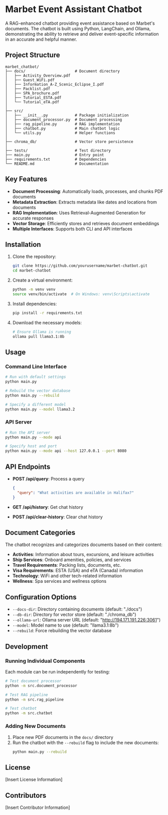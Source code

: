 # Marbet Event Assistant Chatbot

A RAG-enhanced chatbot providing event assistance based on Marbet's documents. The chatbot is built using Python, LangChain, and Ollama, demonstrating the ability to retrieve and deliver event-specific information in an accurate and helpful manner.

## Project Structure

```
marbet_chatbot/
├── docs/                      # Document directory
│   ├── Activity_Overview.pdf
│   ├── Guest_WiFi.pdf
│   ├── Information_A-Z_Scenic_Eclipse_I.pdf
│   ├── Packlist.pdf
│   ├── SPA_brochure.pdf
│   ├── Tutorial_ESTA.pdf
│   └── Tutorial_eTA.pdf
│
├── src/
│   ├── __init__.py            # Package initialization
│   ├── document_processor.py  # Document processing
│   ├── rag_pipeline.py        # RAG implementation
│   ├── chatbot.py             # Main chatbot logic
│   └── utils.py               # Helper functions
│
├── chroma_db/                 # Vector store persistence
│
├── tests/                     # Test directory
├── main.py                    # Entry point
├── requirements.txt           # Dependencies
└── README.md                  # Documentation
```

## Key Features

- **Document Processing**: Automatically loads, processes, and chunks PDF documents
- **Metadata Extraction**: Extracts metadata like dates and locations from documents
- **RAG Implementation**: Uses Retrieval-Augmented Generation for accurate responses
- **Vector Storage**: Efficiently stores and retrieves document embeddings
- **Multiple Interfaces**: Supports both CLI and API interfaces

## Installation

1. Clone the repository:
   ```bash
   git clone https://github.com/yourusername/marbet-chatbot.git
   cd marbet-chatbot
   ```

2. Create a virtual environment:
   ```bash
   python -m venv venv
   source venv/bin/activate  # On Windows: venv\Scripts\activate
   ```

3. Install dependencies:
   ```bash
   pip install -r requirements.txt
   ```

4. Download the necessary models:
   ```bash
   # Ensure Ollama is running
   ollama pull llama3.1:8b
   ```

## Usage

### Command Line Interface

```bash
# Run with default settings
python main.py

# Rebuild the vector database
python main.py --rebuild

# Specify a different model
python main.py --model llama3.2
```

### API Server

```bash
# Run the API server
python main.py --mode api

# Specify host and port
python main.py --mode api --host 127.0.0.1 --port 8080
```

## API Endpoints

- **POST /api/query**: Process a query
  ```json
  {
    "query": "What activities are available in Halifax?"
  }
  ```

- **GET /api/history**: Get chat history

- **POST /api/clear-history**: Clear chat history

## Document Categories

The chatbot recognizes and categorizes documents based on their content:

- **Activities**: Information about tours, excursions, and leisure activities
- **Ship Services**: Onboard amenities, policies, and services
- **Travel Requirements**: Packing lists, documents, etc.
- **Visa Requirements**: ESTA (USA) and eTA (Canada) information
- **Technology**: WiFi and other tech-related information
- **Wellness**: Spa services and wellness options

## Configuration Options

- `--docs-dir`: Directory containing documents (default: "./docs")
- `--db-dir`: Directory for vector store (default: "./chroma_db")
- `--ollama-url`: Ollama server URL (default: "http://194.171.191.226:3061")
- `--model`: Model name to use (default: "llama3.1:8b")
- `--rebuild`: Force rebuilding the vector database

## Development

### Running Individual Components

Each module can be run independently for testing:

```bash
# Test document processor
python -m src.document_processor

# Test RAG pipeline
python -m src.rag_pipeline

# Test chatbot
python -m src.chatbot
```

### Adding New Documents

1. Place new PDF documents in the `docs/` directory
2. Run the chatbot with the `--rebuild` flag to include the new documents:
   ```bash
   python main.py --rebuild
   ```

## License

[Insert License Information]

## Contributors

[Insert Contributor Information]